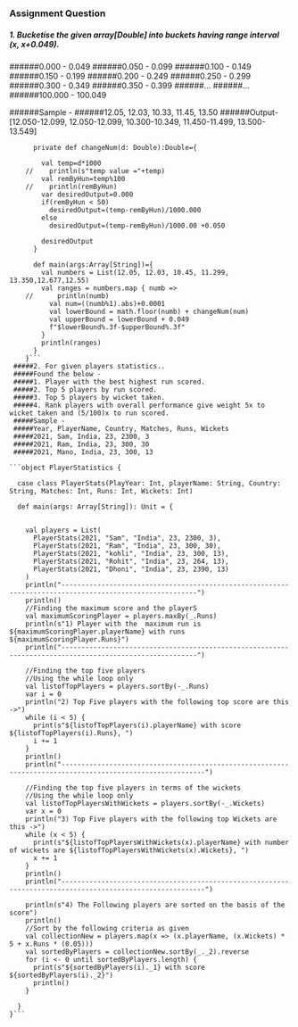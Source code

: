 ### Assignment Question

##### 1. Bucketise the given array[Double] into buckets having range interval (x, x+0.049).

######0.000 - 0.049
######0.050 - 0.099
######0.100 - 0.149
######0.150 - 0.199
######0.200 - 0.249
######0.250 - 0.299
######0.300 - 0.349
######0.350 - 0.399 
######...
######...
######100.000 - 100.049


######Sample -
######12.05, 12.03, 10.33, 11.45, 13.50
######Output- [12.050-12.099, 12.050-12.099, 10.300-10.349, 11.450-11.499, 13.500-13.549]

```object BucketWise{
      private def changeNum(d: Double):Double={
    
        val temp=d*1000
    //    println(s"temp value ="+temp)
        val remByHun=temp%100
    //    println(remByHun)
        var desiredOutput=0.000
        if(remByHun < 50)
          desiredOutput=(temp-remByHun)/1000.000
        else
          desiredOutput=(temp-remByHun)/1000.00 +0.050
    
        desiredOutput
      }
    
      def main(args:Array[String])={
        val numbers = List(12.05, 12.03, 10.45, 11.299, 13.350,12.677,12.55)
        val ranges = numbers.map { numb =>
    //      println(numb)
          val num=((numb%1).abs)+0.0001
          val lowerBound = math.floor(numb) + changeNum(num)
          val upperBound = lowerBound + 0.049
          f"$lowerBound%.3f-$upperBound%.3f"
        }
        println(ranges)
      }
    }```
 #####2. For given players statistics..
 #####Found the below -
 #####1. Player with the best highest run scored.
 #####2. Top 5 players by run scored.
 #####3. Top 5 players by wicket taken.
 #####4. Rank players with overall performance give weight 5x to wicket taken and (5/100)x to run scored.
 #####Sample - 
 #####Year, PlayerName, Country, Matches, Runs, Wickets
 #####2021, Sam, India, 23, 2300, 3
 #####2021, Ram, India, 23, 300, 30
 #####2021, Mano, India, 23, 300, 13

```object PlayerStatistics {

  case class PlayerStats(PlayYear: Int, playerName: String, Country: String, Matches: Int, Runs: Int, Wickets: Int)

  def main(args: Array[String]): Unit = {


    val players = List(
      PlayerStats(2021, "Sam", "India", 23, 2300, 3),
      PlayerStats(2021, "Ram", "India", 23, 300, 30),
      PlayerStats(2021, "kohli", "India", 23, 300, 13),
      PlayerStats(2021, "Rohit", "India", 23, 264, 13),
      PlayerStats(2021, "Dhoni", "India", 23, 2390, 13)
    )
    println("--------------------------------------------------------------------------------------------------------")
    println()
    //Finding the maximum score and the playerS
    val maximumScoringPlayer = players.maxBy(_.Runs)
    println(s"1) Player with the  maximum run is ${maximumScoringPlayer.playerName} with runs ${maximumScoringPlayer.Runs}")
    println("--------------------------------------------------------------------------------------------------------")

    //Finding the top five players
    //Using the while loop only
    val listofTopPlayers = players.sortBy(-_.Runs)
    var i = 0
    println("2) Top Five players with the following top score are this ->")
    while (i < 5) {
      print(s"${listofTopPlayers(i).playerName} with score ${listofTopPlayers(i).Runs}, ")
      i += 1
    }
    println()
    println("----------------------------------------------------------------------------------------------------------")

    //Finding the top five players in terms of the wickets
    //Using the while loop only
    val listofTopPlayersWithWickets = players.sortBy(-_.Wickets)
    var x = 0
    println("3) Top Five players with the following top Wickets are this ->")
    while (x < 5) {
      print(s"${listofTopPlayersWithWickets(x).playerName} with number of wickets are ${listofTopPlayersWithWickets(x).Wickets}, ")
      x += 1
    }
    println()
    println("----------------------------------------------------------------------------------------------------------")

    println(s"4) The Following players are sorted on the basis of the score")
    println()
    //Sort by the following criteria as given
    val collectionNew = players.map(x => (x.playerName, (x.Wickets) * 5 + x.Runs * (0.05)))
    val sortedByPlayers = collectionNew.sortBy(_._2).reverse
    for (i <- 0 until sortedByPlayers.length) {
      print(s"${sortedByPlayers(i)._1} with score ${sortedByPlayers(i)._2}")
      println()
    }

  }
}```

